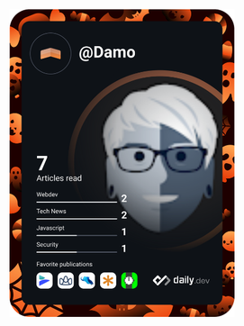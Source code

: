 <a href="https://app.daily.dev/Damo"><img src="https://github.com/DamianMullins/DamianMullins/blob/main/devcard.svg" width="400" alt="Damian Mullins's Dev Card"/></a>

<!--
**DamianMullins/DamianMullins** is a ✨ _special_ ✨ repository because its `README.md` (this file) appears on your GitHub profile.

Here are some ideas to get you started:

- 🔭 I’m currently working on ...
- 🌱 I’m currently learning ...
- 👯 I’m looking to collaborate on ...
- 🤔 I’m looking for help with ...
- 💬 Ask me about ...
- 📫 How to reach me: ...
- 😄 Pronouns: ...
- ⚡ Fun fact: ...
-->

